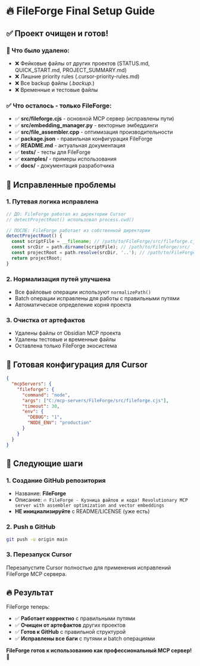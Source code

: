 # 🔥 FileForge Final Setup Guide

## ✅ Проект очищен и готов!

### 🧹 Что было удалено:
- ❌ Фейковые файлы от других проектов (STATUS.md, QUICK_START.md, PROJECT_SUMMARY.md)
- ❌ Лишние priority rules (.cursor-priority-rules.md) 
- ❌ Все backup файлы (*.backup.*)
- ❌ Временные и тестовые файлы

### ✅ Что осталось - только FileForge:
- ✅ **src/fileforge.cjs** - основной MCP сервер (исправлены пути)
- ✅ **src/embedding_manager.py** - векторные эмбеддинги
- ✅ **src/file_assembler.cpp** - оптимизация производительности
- ✅ **package.json** - правильная конфигурация FileForge
- ✅ **README.md** - актуальная документация
- ✅ **tests/** - тесты для FileForge
- ✅ **examples/** - примеры использования
- ✅ **docs/** - документация разработчика

## 🔧 Исправленные проблемы

### 1. **Путевая логика исправлена**
```javascript
// ДО: FileForge работал из директории Cursor
// detectProjectRoot() использовал process.cwd()

// ПОСЛЕ: FileForge работает из собственной директории
detectProjectRoot() {
  const scriptFile = __filename; // /path/to/FileForge/src/fileforge.cjs
  const srcDir = path.dirname(scriptFile); // /path/to/FileForge/src/
  const projectRoot = path.resolve(srcDir, '..'); // /path/to/FileForge/
  return projectRoot;
}
```

### 2. **Нормализация путей улучшена**
- Все файловые операции используют `normalizePath()`
- Batch операции исправлены для работы с правильными путями
- Автоматическое определение корня проекта

### 3. **Очистка от артефактов**
- Удалены файлы от Obsidian MCP проекта
- Удалены тестовые и временные файлы
- Оставлена только FileForge экосистема

## 🚀 Готовая конфигурация для Cursor

```json
{
  "mcpServers": {
    "fileforge": {
      "command": "node",
      "args": ["C:/mcp-servers/FileForge/src/fileforge.cjs"],
      "timeout": 30,
      "env": {
        "DEBUG": "1",
        "NODE_ENV": "production"
      }
    }
  }
}
```

## 🎯 Следующие шаги

### 1. **Создание GitHub репозитория**
- Название: **FileForge**
- Описание: `🔥 FileForge - Кузница файлов и кода! Revolutionary MCP server with assembler optimization and vector embeddings`
- **НЕ инициализируйте** с README/LICENSE (уже есть)

### 2. **Push в GitHub**
```bash
git push -u origin main
```

### 3. **Перезапуск Cursor**
Перезапустите Cursor полностью для применения исправлений FileForge MCP сервера.

## 🔥 Результат

FileForge теперь:
- ✅ **Работает корректно** с правильными путями
- ✅ **Очищен от артефактов** других проектов
- ✅ **Готов к GitHub** с правильной структурой
- ✅ **Исправлены все баги** с путями и batch операциями

**FileForge готов к использованию как профессиональный MCP сервер!** 🚀 